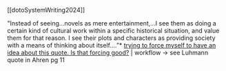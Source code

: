 [[dotoSystemWriting2024]]

"Instead of seeing...novels as mere entertainment,...I see them as doing a certain kind of cultural work within a specific historical situation, and value them for that reason. I see their plots and characters as providing society with a means of thinking about itself....”*
[trying to force myself to have an idea about this quote. Is that forcing good?](zotero://open-pdf/library/items/R6EZAKMC?page=null&annotation=27FT6LD2) | workflow
-> see Luhmann quote in Ahren pg 11